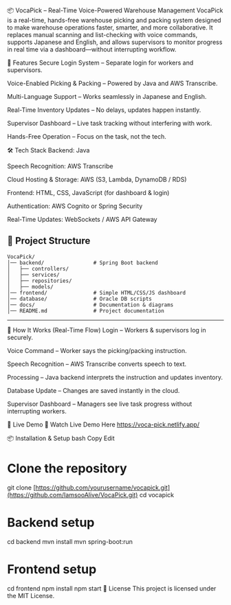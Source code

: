 📦 VocaPick – Real-Time Voice-Powered Warehouse Management
VocaPick is a real-time, hands-free warehouse picking and packing system designed to make warehouse operations faster, smarter, and more collaborative.
It replaces manual scanning and list-checking with voice commands, supports Japanese and English, and allows supervisors to monitor progress in real time via a dashboard—without interrupting workflow.

🚀 Features
Secure Login System – Separate login for workers and supervisors.

Voice-Enabled Picking & Packing – Powered by Java and AWS Transcribe.

Multi-Language Support – Works seamlessly in Japanese and English.

Real-Time Inventory Updates – No delays, updates happen instantly.

Supervisor Dashboard – Live task tracking without interfering with work.

Hands-Free Operation – Focus on the task, not the tech.

🛠 Tech Stack
Backend: Java

Speech Recognition: AWS Transcribe

Cloud Hosting & Storage: AWS (S3, Lambda, DynamoDB / RDS)

Frontend: HTML, CSS, JavaScript (for dashboard & login)

Authentication: AWS Cognito or Spring Security

Real-Time Updates: WebSockets / AWS API Gateway

## 📂 Project Structure

```
VocaPick/
│── backend/                # Spring Boot backend  
│   ├── controllers/  
│   ├── services/  
│   ├── repositories/  
│   ├── models/  
│── frontend/               # Simple HTML/CSS/JS dashboard  
│── database/               # Oracle DB scripts  
│── docs/                   # Documentation & diagrams  
│── README.md               # Project documentation  
```

---
🔄 How It Works (Real-Time Flow)
Login – Workers & supervisors log in securely.

Voice Command – Worker says the picking/packing instruction.

Speech Recognition – AWS Transcribe converts speech to text.

Processing – Java backend interprets the instruction and updates inventory.

Database Update – Changes are saved instantly in the cloud.

Supervisor Dashboard – Managers see live task progress without interrupting workers.

🎥 Live Demo
🔗 Watch Live Demo Here
https://voca-pick.netlify.app/

📦 Installation & Setup
bash
Copy
Edit
# Clone the repository
git clone [https://github.com/yourusername/vocapick.git](https://github.com/IamsooAlive/VocaPick.git)
cd vocapick

# Backend setup
cd backend
mvn install
mvn spring-boot:run

# Frontend setup
cd frontend
npm install
npm start
📜 License
This project is licensed under the MIT License.




